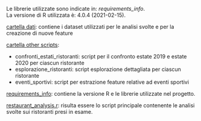 
Le librerie utilizzate sono indicate in: _requirements_info_.  
La versione di R utilizzata è: 4.0.4 (2021-02-15).  

[cartella dati](https://github.com/stemarzo/progetto_dslab/tree/main/dati): contiene i dataset utilizzati per le analisi svolte e per la creazione di nuove feature

[cartella other scripts](https://github.com/stemarzo/progetto_dslab/tree/main/other_scripts):
- confronti_estati_ristoranti: script per il confronto estate 2019 e estate 2020 per ciascun ristorante
- esplorazione_ristoranti: script esplorazione dettagliata per ciascun ristorante
- eventi_sportivi: script per estrazione feature relative ad eventi sportivi


[requirements_info](requirements_info): contiene la versione R e le librerie utilizzate nel progetto.


[restaurant_analysis.r](https://github.com/stemarzo/progetto_dslab/blob/main/restaurant_analysis.r): risulta essere lo script principale contenente le analisi svolte sui ristoranti presi in esame.
